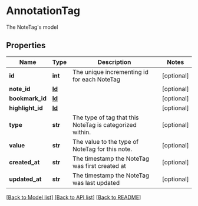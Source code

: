 # AnnotationTag

The NoteTag's model
## Properties
Name | Type | Description | Notes
------------ | ------------- | ------------- | -------------
**id** | **int** | The unique incrementing id for each NoteTag | [optional] 
**note_id** | [**Id**](Id.md) |  | [optional] 
**bookmark_id** | [**Id**](Id.md) |  | [optional] 
**highlight_id** | [**Id**](Id.md) |  | [optional] 
**type** | **str** | The type of tag that this NoteTag is categorized within. | [optional] 
**value** | **str** | The value to the type of NoteTag for this note. | [optional] 
**created_at** | **str** | The timestamp the NoteTag was first created at | [optional] 
**updated_at** | **str** | The timestamp the NoteTag was last updated | [optional] 

[[Back to Model list]](../README.md#documentation-for-models) [[Back to API list]](../README.md#documentation-for-api-endpoints) [[Back to README]](../README.md)


